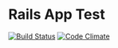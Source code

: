 # Rails App Test

[![Build Status](https://travis-ci.org/frisoft/rails-app-test.svg?branch=master)](https://travis-ci.org/frisoft/rails-app-test)
[![Code Climate](https://codeclimate.com/github/frisoft/rails-app-test/badges/gpa.svg)](https://codeclimate.com/github/frisoft/rails-app-test)
